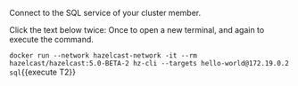 Connect to the SQL service of your cluster member.

Click the text below twice: Once to open a new terminal, and again to execute the command.

`docker run --network hazelcast-network -it --rm hazelcast/hazelcast:5.0-BETA-2 hz-cli --targets hello-world@172.19.0.2 sql`{{execute T2}}
